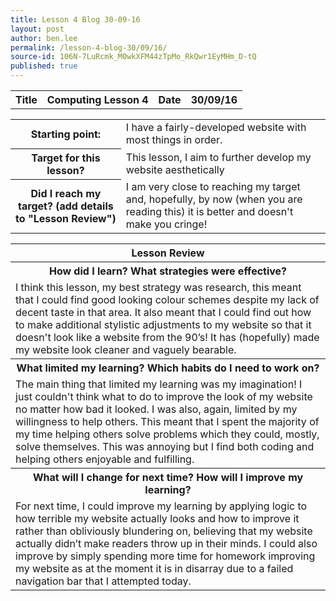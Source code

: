 ```yaml
---
title: Lesson 4 Blog 30-09-16
layout: post
author: ben.lee
permalink: /lesson-4-blog-30/09/16/
source-id: 106N-7LuRcmk_M0wkXFM44zTpMo_RkQwr1EyMHm_D-tQ
published: true
---
```

<table>
  <tr>
    <th>Title</th>
    <th>Computing Lesson 4</th>
    <th>Date</th>
    <th>30/09/16</th>
  </tr>
</table>


<table>
  <tr>
    <th>Starting point:</th>
    <td>I have a fairly-developed website with most things in order.</td>
  </tr>
  <tr>
    <th>Target for this lesson?</th>
    <td>This lesson, I aim to further develop my website aesthetically</td>
  </tr>
  <tr>
    <th>Did I reach my target? 
(add details to "Lesson Review")</th>
    <td> I am very close to reaching my target and, hopefully, by now (when you are reading this) it is better and doesn't make you cringe!</td>
  </tr>
</table>


<table>
  <tr>
    <th>Lesson Review</th>
  </tr>
  <tr>
    <th>How did I learn? What strategies were effective? </th>
  </tr>
  <tr>
    <td>I think this lesson, my best strategy was research, this meant that I could find good looking colour schemes despite my lack of decent taste in that area. It also meant that I could find out how to make additional stylistic adjustments to my website so that it doesn't look like a website from the 90’s! It has (hopefully) made my website look cleaner and vaguely bearable.</td>
  </tr>
  <tr>
    <th>What limited my learning? Which habits do I need to work on? </th>
  </tr>
  <tr>
    <td>The main thing that limited my learning was my imagination! I just couldn't think what to do to improve the look of my website no matter how bad it looked. I was also, again, limited by my willingness to help others. This meant that I spent the majority of my time helping others solve problems which they could, mostly, solve themselves. This was annoying but I find both coding and helping others enjoyable and fulfilling.</td>
  </tr>
  <tr>
    <th>What will I change for next time? How will I improve my learning?</th>
  </tr>
  <tr>
    <td>For next time, I could improve my learning by applying logic to how terrible my website actually looks and how to improve it rather than obliviously blundering on, believing that my website actually didn’t make readers throw up in their minds. I could also improve by simply spending more time for homework improving my website as at the moment it is in disarray due to a failed navigation bar that I attempted today.</td>
  </tr>
</table>


